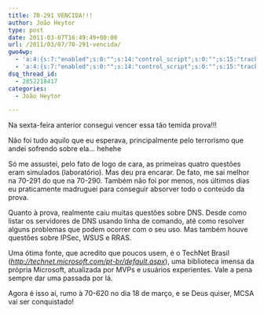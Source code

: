 ```yaml
---
title: 70-291 VENCIDA!!!
author: João Heytor
type: post
date: 2011-03-07T16:49:49+00:00
url: /2011/03/07/70-291-vencida/
gwo4wp:
  - 'a:4:{s:7:"enabled";s:0:"";s:14:"control_script";s:0:"";s:15:"tracking_script";s:0:"";s:17:"conversion_script";s:0:"";}'
  - 'a:4:{s:7:"enabled";s:0:"";s:14:"control_script";s:0:"";s:15:"tracking_script";s:0:"";s:17:"conversion_script";s:0:"";}'
dsq_thread_id:
  - 2852218417
categories:
  - João Heytor

---
```

Na sexta-feira anterior consegui vencer essa tão temida prova!!!

Não foi tudo aquilo que eu esperava, principalmente pelo terrorismo que andei sofrendo sobre ela&#8230; hehehe

Só me assustei, pelo fato de logo de cara, as primeiras quatro questões eram simulados (laboratório). Mas deu pra encarar. De fato, me sai melhor na 70-291 do que na 70-290. Também não foi por menos, nos últimos dias eu praticamente madruguei para conseguir absorver todo o conteúdo da prova.

Quanto à prova, realmente caiu muitas questões sobre DNS. Desde como listar os servidores de DNS usando linha de comando, até como resolver alguns problemas que podem ocorrer com o seu uso. Mas também houve questões sobre IPSec, WSUS e RRAS.

Uma ótima fonte, que acredito que poucos usem, é o TechNet Brasil (<a href="http://technet.microsoft.com/pt-br/default.aspx" target="_blank"><em>http://technet.microsoft.com/pt-br/default.aspx</em></a>), uma biblioteca imensa da própria Microsoft, atualizada por MVPs e usuários experientes. Vale a pena sempre dar uma passada por lá.

Agora é isso ai, rumo à 70-620 no dia 18 de março, e se Deus quiser, MCSA vai ser conquistado!